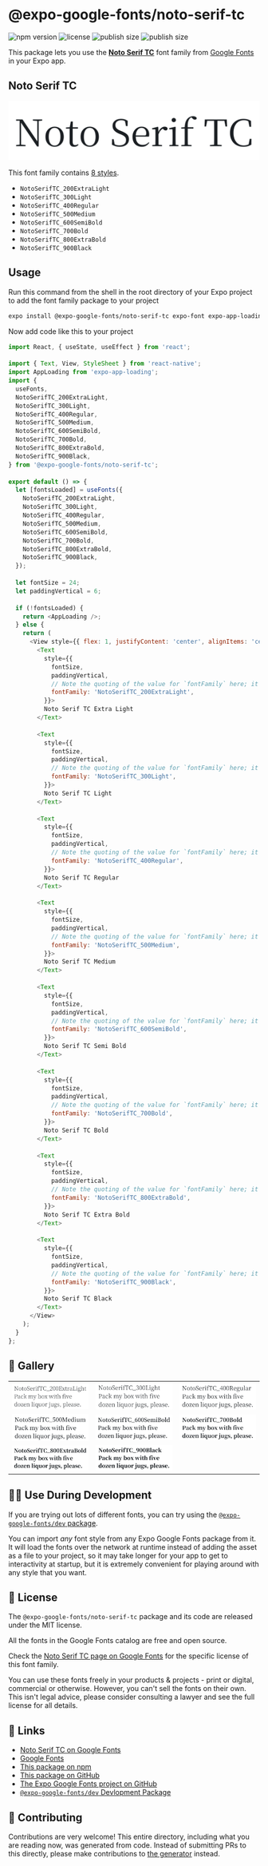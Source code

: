 # @expo-google-fonts/noto-serif-tc

![npm version](https://flat.badgen.net/npm/v/@expo-google-fonts/noto-serif-tc)
![license](https://flat.badgen.net/github/license/expo/google-fonts)
![publish size](https://flat.badgen.net/packagephobia/install/@expo-google-fonts/noto-serif-tc)
![publish size](https://flat.badgen.net/packagephobia/publish/@expo-google-fonts/noto-serif-tc)

This package lets you use the [**Noto Serif TC**](https://fonts.google.com/specimen/Noto+Serif+TC) font family from [Google Fonts](https://fonts.google.com/) in your Expo app.

## Noto Serif TC

![Noto Serif TC](./font-family.png)

This font family contains [8 styles](#-gallery).

- `NotoSerifTC_200ExtraLight`
- `NotoSerifTC_300Light`
- `NotoSerifTC_400Regular`
- `NotoSerifTC_500Medium`
- `NotoSerifTC_600SemiBold`
- `NotoSerifTC_700Bold`
- `NotoSerifTC_800ExtraBold`
- `NotoSerifTC_900Black`

## Usage

Run this command from the shell in the root directory of your Expo project to add the font family package to your project
```sh
expo install @expo-google-fonts/noto-serif-tc expo-font expo-app-loading
```

Now add code like this to your project
```js
import React, { useState, useEffect } from 'react';

import { Text, View, StyleSheet } from 'react-native';
import AppLoading from 'expo-app-loading';
import {
  useFonts,
  NotoSerifTC_200ExtraLight,
  NotoSerifTC_300Light,
  NotoSerifTC_400Regular,
  NotoSerifTC_500Medium,
  NotoSerifTC_600SemiBold,
  NotoSerifTC_700Bold,
  NotoSerifTC_800ExtraBold,
  NotoSerifTC_900Black,
} from '@expo-google-fonts/noto-serif-tc';

export default () => {
  let [fontsLoaded] = useFonts({
    NotoSerifTC_200ExtraLight,
    NotoSerifTC_300Light,
    NotoSerifTC_400Regular,
    NotoSerifTC_500Medium,
    NotoSerifTC_600SemiBold,
    NotoSerifTC_700Bold,
    NotoSerifTC_800ExtraBold,
    NotoSerifTC_900Black,
  });

  let fontSize = 24;
  let paddingVertical = 6;

  if (!fontsLoaded) {
    return <AppLoading />;
  } else {
    return (
      <View style={{ flex: 1, justifyContent: 'center', alignItems: 'center' }}>
        <Text
          style={{
            fontSize,
            paddingVertical,
            // Note the quoting of the value for `fontFamily` here; it expects a string!
            fontFamily: 'NotoSerifTC_200ExtraLight',
          }}>
          Noto Serif TC Extra Light
        </Text>

        <Text
          style={{
            fontSize,
            paddingVertical,
            // Note the quoting of the value for `fontFamily` here; it expects a string!
            fontFamily: 'NotoSerifTC_300Light',
          }}>
          Noto Serif TC Light
        </Text>

        <Text
          style={{
            fontSize,
            paddingVertical,
            // Note the quoting of the value for `fontFamily` here; it expects a string!
            fontFamily: 'NotoSerifTC_400Regular',
          }}>
          Noto Serif TC Regular
        </Text>

        <Text
          style={{
            fontSize,
            paddingVertical,
            // Note the quoting of the value for `fontFamily` here; it expects a string!
            fontFamily: 'NotoSerifTC_500Medium',
          }}>
          Noto Serif TC Medium
        </Text>

        <Text
          style={{
            fontSize,
            paddingVertical,
            // Note the quoting of the value for `fontFamily` here; it expects a string!
            fontFamily: 'NotoSerifTC_600SemiBold',
          }}>
          Noto Serif TC Semi Bold
        </Text>

        <Text
          style={{
            fontSize,
            paddingVertical,
            // Note the quoting of the value for `fontFamily` here; it expects a string!
            fontFamily: 'NotoSerifTC_700Bold',
          }}>
          Noto Serif TC Bold
        </Text>

        <Text
          style={{
            fontSize,
            paddingVertical,
            // Note the quoting of the value for `fontFamily` here; it expects a string!
            fontFamily: 'NotoSerifTC_800ExtraBold',
          }}>
          Noto Serif TC Extra Bold
        </Text>

        <Text
          style={{
            fontSize,
            paddingVertical,
            // Note the quoting of the value for `fontFamily` here; it expects a string!
            fontFamily: 'NotoSerifTC_900Black',
          }}>
          Noto Serif TC Black
        </Text>
      </View>
    );
  }
};

```

## 🔡 Gallery


||||
|-|-|-|
|![NotoSerifTC_200ExtraLight](./NotoSerifTC_200ExtraLight.ttf.png)|![NotoSerifTC_300Light](./NotoSerifTC_300Light.ttf.png)|![NotoSerifTC_400Regular](./NotoSerifTC_400Regular.ttf.png)||
|![NotoSerifTC_500Medium](./NotoSerifTC_500Medium.ttf.png)|![NotoSerifTC_600SemiBold](./NotoSerifTC_600SemiBold.ttf.png)|![NotoSerifTC_700Bold](./NotoSerifTC_700Bold.ttf.png)||
|![NotoSerifTC_800ExtraBold](./NotoSerifTC_800ExtraBold.ttf.png)|![NotoSerifTC_900Black](./NotoSerifTC_900Black.ttf.png)|||


## 👩‍💻 Use During Development

If you are trying out lots of different fonts, you can try using the [`@expo-google-fonts/dev` package](https://github.com/expo/google-fonts/tree/master/font-packages/dev#readme).

You can import *any* font style from any Expo Google Fonts package from it. It will load the fonts
over the network at runtime instead of adding the asset as a file to your project, so it may take longer
for your app to get to interactivity at startup, but it is extremely convenient
for playing around with any style that you want.

## 📖 License

The `@expo-google-fonts/noto-serif-tc` package and its code are released under the MIT license.

All the fonts in the Google Fonts catalog are free and open source.

Check the [Noto Serif TC page on Google Fonts](https://fonts.google.com/specimen/Noto+Serif+TC) for the specific license of this font family.

You can use these fonts freely in your products & projects - print or digital, commercial or otherwise. However, you can't sell the fonts on their own. This isn't legal advice, please consider consulting a lawyer and see the full license for all details.

## 🔗 Links

- [Noto Serif TC on Google Fonts](https://fonts.google.com/specimen/Noto+Serif+TC)
- [Google Fonts](https://fonts.google.com/)
- [This package on npm](https://www.npmjs.com/package/@expo-google-fonts/noto-serif-tc)
- [This package on GitHub](https://github.com/expo/google-fonts/tree/master/font-packages/noto-serif-tc)
- [The Expo Google Fonts project on GitHub](https://github.com/expo/google-fonts)
- [`@expo-google-fonts/dev` Devlopment Package](https://github.com/expo/google-fonts/tree/master/font-packages/dev)

## 🤝 Contributing

Contributions are very welcome! This entire directory, including what you are reading now, was generated from code. Instead of submitting PRs to this directly, please make contributions to [the generator](https://github.com/expo/google-fonts/tree/master/packages/generator) instead.
